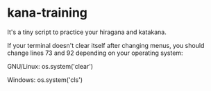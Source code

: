 # kana-training
It's a tiny script to practice your hiragana and katakana.

If your terminal doesn't clear itself after changing menus, 
you should change lines 73 and 92 depending on your operating system:


GNU/Linux: os.system('clear') 

Windows: os.system('cls')
